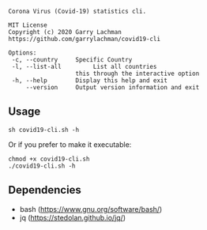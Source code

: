  ```
 Corona Virus (Covid-19) statistics cli.

 MIT License
 Copyright (c) 2020 Garry Lachman
 https://github.com/garrylachman/covid19-cli

 Options:
  -c, --country     Specific Country
  -l, --list-all         List all countries
                    this through the interactive option
  -h, --help        Display this help and exit
      --version     Output version information and exit
```

## Usage

```
sh covid19-cli.sh -h
```

Or if you prefer to make it executable:

```
chmod +x covid19-cli.sh
./covid19-cli.sh -h
```

## Dependencies
* bash (https://www.gnu.org/software/bash/)
* jq (https://stedolan.github.io/jq/)
